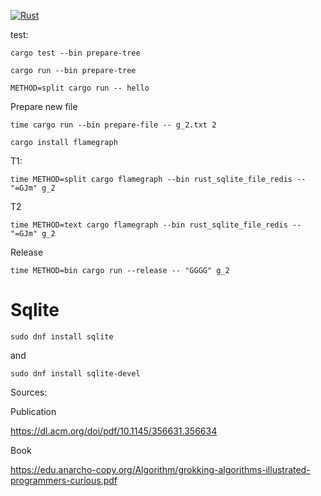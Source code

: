[![Rust](https://github.com/gustawdaniel/rust-sqlite-file-redis/actions/workflows/rust.yml/badge.svg?branch=main)](https://github.com/gustawdaniel/rust-sqlite-file-redis/actions/workflows/rust.yml)

[//]: # (https://stackoverflow.com/questions/53136717/errore0554-feature-may-not-be-used-on-the-stable-release-channel-couldnt)

test:

```
cargo test --bin prepare-tree
```

```
cargo run --bin prepare-tree
```

```
METHOD=split cargo run -- hello
```

Prepare new file

```
time cargo run --bin prepare-file -- g_2.txt 2
```

```
cargo install flamegraph
```

T1:

```
time METHOD=split cargo flamegraph --bin rust_sqlite_file_redis -- "=GJm" g_2
```

T2

```
time METHOD=text cargo flamegraph --bin rust_sqlite_file_redis -- "=GJm" g_2
```

Release

```
time METHOD=bin cargo run --release -- "GGGG" g_2
```

# Sqlite

```
sudo dnf install sqlite
```

and

```
sudo dnf install sqlite-devel
```

Sources:

Publication

https://dl.acm.org/doi/pdf/10.1145/356631.356634

Book

https://edu.anarcho-copy.org/Algorithm/grokking-algorithms-illustrated-programmers-curious.pdf